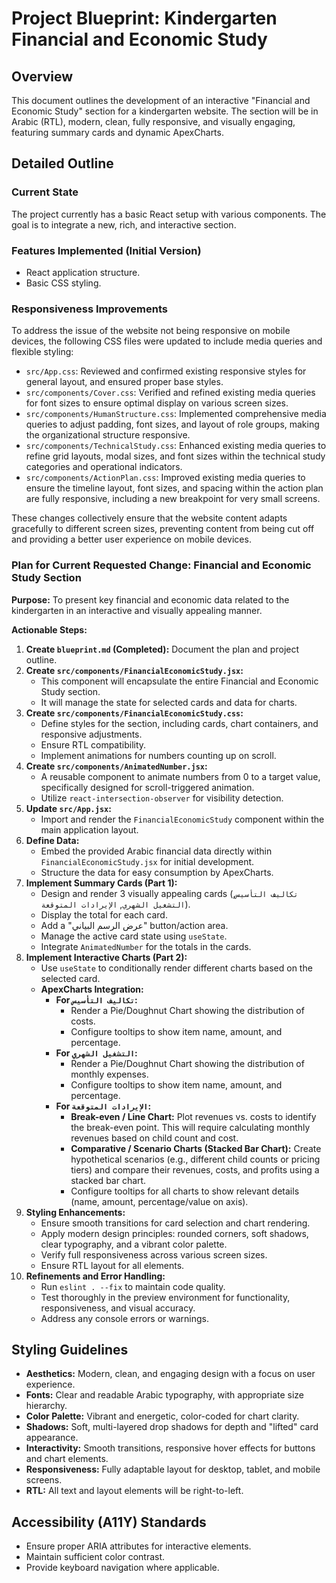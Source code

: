 # Project Blueprint: Kindergarten Financial and Economic Study

## Overview
This document outlines the development of an interactive "Financial and Economic Study" section for a kindergarten website. The section will be in Arabic (RTL), modern, clean, fully responsive, and visually engaging, featuring summary cards and dynamic ApexCharts.

## Detailed Outline

### Current State
The project currently has a basic React setup with various components. The goal is to integrate a new, rich, and interactive section.

### Features Implemented (Initial Version)
- React application structure.
- Basic CSS styling.

### Responsiveness Improvements
To address the issue of the website not being responsive on mobile devices, the following CSS files were updated to include media queries and flexible styling:

-   `src/App.css`: Reviewed and confirmed existing responsive styles for general layout, and ensured proper base styles.
-   `src/components/Cover.css`: Verified and refined existing media queries for font sizes to ensure optimal display on various screen sizes.
-   `src/components/HumanStructure.css`: Implemented comprehensive media queries to adjust padding, font sizes, and layout of role groups, making the organizational structure responsive.
-   `src/components/TechnicalStudy.css`: Enhanced existing media queries to refine grid layouts, modal sizes, and font sizes within the technical study categories and operational indicators.
-   `src/components/ActionPlan.css`: Improved existing media queries to ensure the timeline layout, font sizes, and spacing within the action plan are fully responsive, including a new breakpoint for very small screens.

These changes collectively ensure that the website content adapts gracefully to different screen sizes, preventing content from being cut off and providing a better user experience on mobile devices.

### Plan for Current Requested Change: Financial and Economic Study Section

**Purpose:** To present key financial and economic data related to the kindergarten in an interactive and visually appealing manner.

**Actionable Steps:**

1.  **Create `blueprint.md` (Completed):** Document the plan and project outline.
2.  **Create `src/components/FinancialEconomicStudy.jsx`:**
    *   This component will encapsulate the entire Financial and Economic Study section.
    *   It will manage the state for selected cards and data for charts.
3.  **Create `src/components/FinancialEconomicStudy.css`:**
    *   Define styles for the section, including cards, chart containers, and responsive adjustments.
    *   Ensure RTL compatibility.
    *   Implement animations for numbers counting up on scroll.
4.  **Create `src/components/AnimatedNumber.jsx`:**
    *   A reusable component to animate numbers from 0 to a target value, specifically designed for scroll-triggered animation.
    *   Utilize `react-intersection-observer` for visibility detection.
5.  **Update `src/App.jsx`:**
    *   Import and render the `FinancialEconomicStudy` component within the main application layout.
6.  **Define Data:**
    *   Embed the provided Arabic financial data directly within `FinancialEconomicStudy.jsx` for initial development.
    *   Structure the data for easy consumption by ApexCharts.
7.  **Implement Summary Cards (Part 1):**
    *   Design and render 3 visually appealing cards (`تكاليف التأسيس`, `التشغيل الشهري`, `الإيرادات المتوقعة`).
    *   Display the total for each card.
    *   Add a "عرض الرسم البياني" button/action area.
    *   Manage the active card state using `useState`.
    *   Integrate `AnimatedNumber` for the totals in the cards.
8.  **Implement Interactive Charts (Part 2):**
    *   Use `useState` to conditionally render different charts based on the selected card.
    *   **ApexCharts Integration:**
        *   **For `تكاليف التأسيس`:**
            *   Render a Pie/Doughnut Chart showing the distribution of costs.
            *   Configure tooltips to show item name, amount, and percentage.
        *   **For `التشغيل الشهري`:**
            *   Render a Pie/Doughnut Chart showing the distribution of monthly expenses.
            *   Configure tooltips to show item name, amount, and percentage.
        *   **For `الإيرادات المتوقعة`:**
            *   **Break-even / Line Chart:** Plot revenues vs. costs to identify the break-even point. This will require calculating monthly revenues based on child count and cost.
            *   **Comparative / Scenario Charts (Stacked Bar Chart):** Create hypothetical scenarios (e.g., different child counts or pricing tiers) and compare their revenues, costs, and profits using a stacked bar chart.
            *   Configure tooltips for all charts to show relevant details (name, amount, percentage/value on axis).
9.  **Styling Enhancements:**
    *   Ensure smooth transitions for card selection and chart rendering.
    *   Apply modern design principles: rounded corners, soft shadows, clear typography, and a vibrant color palette.
    *   Verify full responsiveness across various screen sizes.
    *   Ensure RTL layout for all elements.
10. **Refinements and Error Handling:**
    *   Run `eslint . --fix` to maintain code quality.
    *   Test thoroughly in the preview environment for functionality, responsiveness, and visual accuracy.
    *   Address any console errors or warnings.

## Styling Guidelines

*   **Aesthetics:** Modern, clean, and engaging design with a focus on user experience.
*   **Fonts:** Clear and readable Arabic typography, with appropriate size hierarchy.
*   **Color Palette:** Vibrant and energetic, color-coded for chart clarity.
*   **Shadows:** Soft, multi-layered drop shadows for depth and "lifted" card appearance.
*   **Interactivity:** Smooth transitions, responsive hover effects for buttons and chart elements.
*   **Responsiveness:** Fully adaptable layout for desktop, tablet, and mobile screens.
*   **RTL:** All text and layout elements will be right-to-left.

## Accessibility (A11Y) Standards

*   Ensure proper ARIA attributes for interactive elements.
*   Maintain sufficient color contrast.
*   Provide keyboard navigation where applicable.
